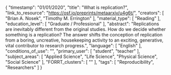 {
    "timestamp": "01/01/2020",
    "title": "What is replication?",
    "link_to_resource": "https://osf.io/preprints/metaarxiv/u4g6t/",
    "creators": [
        "Brian A. Nosek",
        "Timothy M. Errington"
    ],
    "material_type": [
        "Reading"
    ],
    "education_level": [
        "Graduate / Professional"
    ],
    "abstract": "Replications are inevitably different from the original studies. How do we decide whether something is a replication? The answer shifts the conception of replication from a boring, uncreative, housekeeping activity to an exciting, generative, vital contributor to research progress.",
    "language": [
        "English"
    ],
    "conditions_of_use": "",
    "primary_user": [
        "student",
        "teacher"
    ],
    "subject_areas": [
        "Applied Science",
        "Life Science",
        "Physical Science",
        "Social Science"
    ],
    "FORRT_clusters": [
        ""
    ],
    "tags": [
        "Reproducibility",
        "Researchers"
    ]
}